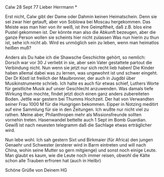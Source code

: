  Calw 28 Sept 77
Lieber Herrmann <Mogl>*

Erst nicht, Calw gibt der Dame oder Dahmin keinen Heimatschein. Denn sie sei zwar hier getauft, aber von Soblowa bei Moscau hergekommen. Das Meiste was man hier von ihr weiß, ist ihre Geimpftheit, daß z.B. blos eine Pustel gekommen ist. Der könnte man also die Abkunft bezeugen, aber die ganze Person wollen sie scheints hier nicht zulassen Was nun hierin zu thun ist, sehe ich nicht ab. Wird es unmöglich sein zu leben, wenn man heimatlos heißen muß?

Anders als Du habe ich die Shawsche Geschichte gehört, so nemlich: Dorsch war vor 30 J verliebt in sie, aber sein Vater gestattete partout die Verbindung nicht. Nun wenn sie jetzt nur sich recht lieb haben! Die Kinder haben allemal dabei was zu lernen, was ungewohnt ist und schwer eingeht. 
Der Dr Köstl ist freilich der Maulbronner, der auch in Jugdbl über Musikinstrumente schrieb. Ich halte es auch für etwas schief, Luthers Worte für geistliche Musik auf unser Geschlecht anzuwenden. Was damals tiefe Wirkung thun mochte, findet jetzt doch einen ganz anders zubereiteten Boden. 
Jettle war gestern bei Thumms Hochzeit. Der hat von Verwandten seiner Frau 1000 M für die Hungrigen bekommen. Eipper in Notzing meditirt auf eine Sammlung für sie in den Zeitungen. Ich wußte nur nicht viel zu rathen. Meine aber, Philanthropen mehr als Missionsfreunde sollten vornehin treten. Hasenwandel bettelte auch 1 Sept im Bomb Guardian. Gewiß ist nach neuesten telegramm daß die Sachlage etwas erträglicher wird.

Nun lebe wohl. Ich sah gestern Sixt und Birkmaier (für Africa) den jungen Genaehr und Schwester (ersterer wird in Barm eintreten und will nach China, wohin seine Mutter so gern mitgienge) und sonst noch einige Leute. Man glaubt es kaum, wie die Leute noch immer reisen, obwohl die Kälte schon alle Trauben erfroren hat (auch in Heilbr)

 Schöne Grüße von Deinem HG
